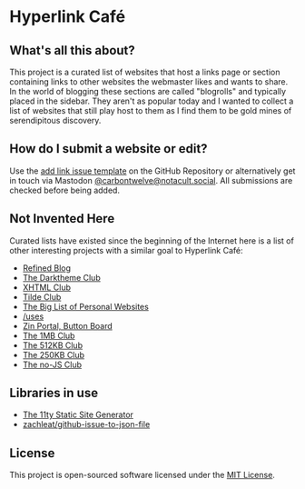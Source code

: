 # Hyperlink Café

## What's all this about?
This project is a curated list of websites that host a links page or section containing links to other websites the webmaster likes and wants to share. In the world of blogging these sections are called "blogrolls" and typically placed in the sidebar. They aren't as popular today and I wanted to collect a list of websites that still play host to them as I find them to be gold mines of serendipitous discovery.

## How do I submit a website or edit?
Use the [add link issue template](https://github.com/photogabble/hyperlink-cafe/issues/new/choose) on the GitHub Repository or alternatively get in touch via Mastodon [@carbontwelve@notacult.social](https://notacult.social/@carbontwelve). All submissions are checked before being added.

## Not Invented Here

Curated lists have existed since the beginning of the Internet here is a list of other interesting projects with a similar goal to Hyperlink Café:

- [Refined Blog](https://refined.blog/)
- [The Darktheme Club](https://darktheme.club/)
- [XHTML Club](https://xhtml.club/)
- [Tilde Club](https://tilde.club/)
- [The Big List of Personal Websites](http://biglist.terraaeon.com/index.html)
- [/uses](https://uses.tech/)
- [Zin Portal, Button Board](https://zinportal.neocities.org/link/)
- [The 1MB Club](https://1mb.club/)
- [The 512KB Club](https://512kb.club/)
- [The 250KB Club](https://250kb.club/)
- [The no-JS Club](https://no-js.club/)

## Libraries in use

- [The 11ty Static Site Generator](https://www.11ty.dev/)
- [zachleat/github-issue-to-json-file](https://github.com/zachleat/github-issue-to-json-file)

## License
This project is open-sourced software licensed under the [MIT License](LICENSE).